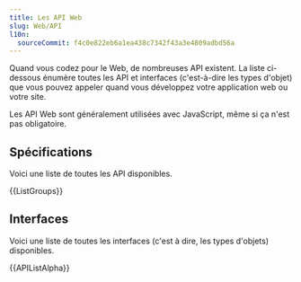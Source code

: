 ```yaml
---
title: Les API Web
slug: Web/API
l10n:
  sourceCommit: f4c0e822eb6a1ea438c7342f43a3e4809adbd56a
---
```


Quand vous codez pour le Web, de nombreuses API existent. La liste ci-dessous énumère toutes les API et interfaces (c'est-à-dire les types d'objet) que vous pouvez appeler quand vous développez votre application web ou votre site.

Les API Web sont généralement utilisées avec JavaScript, même si ça n'est pas obligatoire.

## Spécifications

Voici une liste de toutes les API disponibles.

{{ListGroups}}

## Interfaces

Voici une liste de toutes les interfaces (c'est à dire, les types d'objets) disponibles.

{{APIListAlpha}}
